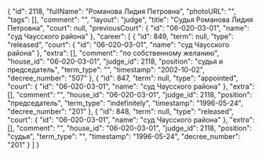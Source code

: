{
    "id": 2118,
    "fullName": "Романова Лидия Петровна",
    "photoURL": "",
    "tags": [],
    "comment": "",
    "layout": "judge",
    "title": "Судья Романова Лидия Петровна",
    "court": null,
    "previousCourt": {
        "id": "06-020-03-01",
        "name": "суд Чаусского района"
    },
    "career": [
        {
            "id": 849,
            "term": null,
            "type": "released",
            "court": {
                "id": "06-020-03-01",
                "name": "суд Чаусского района"
            },
            "extra": [],
            "comment": "по собственному желанию",
            "house_id": "06-020-03-01",
            "judge_id": 2118,
            "position": "судья и председатель",
            "term_type": "",
            "timestamp": "2002-10-02",
            "decree_number": "507"
        },
        {
            "id": 847,
            "term": null,
            "type": "appointed",
            "court": {
                "id": "06-020-03-01",
                "name": "суд Чаусского района"
            },
            "extra": [],
            "comment": "",
            "house_id": "06-020-03-01",
            "judge_id": 2118,
            "position": "председатель",
            "term_type": "indefinitely",
            "timestamp": "1996-05-24",
            "decree_number": "201"
        },
        {
            "id": 848,
            "term": null,
            "type": "released",
            "court": {
                "id": "06-020-03-01",
                "name": "суд Чаусского района"
            },
            "extra": [],
            "comment": "",
            "house_id": "06-020-03-01",
            "judge_id": 2118,
            "position": "судья",
            "term_type": "",
            "timestamp": "1996-05-24",
            "decree_number": "201"
        }
    ]
}